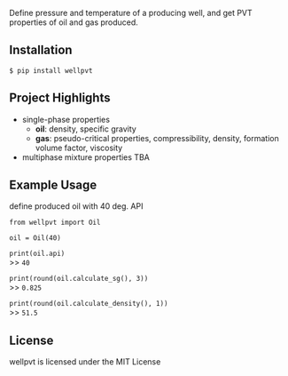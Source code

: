 Define pressure and temperature of a producing well, and get PVT properties of oil and gas produced.

## Installation
`$ pip install wellpvt`

## Project Highlights
- single-phase properties
    - **oil**: density, specific gravity
    - **gas**: pseudo-critical properties, compressibility, density, formation volume factor, viscosity
- multiphase mixture properties TBA

## Example Usage
define produced oil with 40 deg. API  

`from wellpvt import Oil`  
     
`oil = Oil(40)`   

`print(oil.api)`    
\>> `40`  

`print(round(oil.calculate_sg(), 3))`    
\>> `0.825`     

`print(round(oil.calculate_density(), 1))`    
\>> `51.5`     

## License
wellpvt is licensed under the MIT License